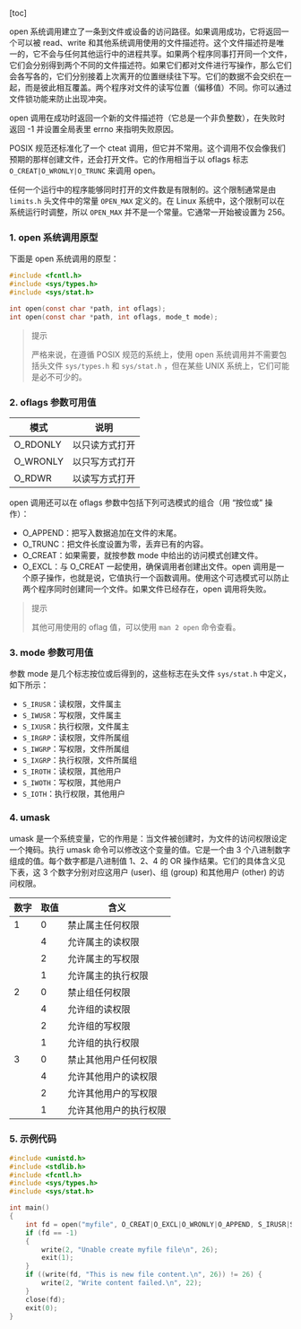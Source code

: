 [toc]

open 系统调用建立了一条到文件或设备的访问路径。如果调用成功，它将返回一个可以被 read、write 和其他系统调用使用的文件描述符。这个文件描述符是唯一的，它不会与任何其他运行中的进程共享。如果两个程序同事打开同一个文件，它们会分别得到两个不同的文件描述符。如果它们都对文件进行写操作，那么它们会各写各的，它们分别接着上次离开的位置继续往下写。它们的数据不会交织在一起，而是彼此相互覆盖。两个程序对文件的读写位置（偏移值）不同。你可以通过文件锁功能来防止出现冲突。

open 调用在成功时返回一个新的文件描述符（它总是一个非负整数），在失败时返回 -1 并设置全局表里 errno 来指明失败原因。

POSIX 规范还标准化了一个 cteat 调用，但它并不常用。这个调用不仅会像我们预期的那样创建文件，还会打开文件。它的作用相当于以 oflags 标志 `O_CREAT|O_WRONLY|O_TRUNC` 来调用 open。

任何一个运行中的程序能够同时打开的文件数是有限制的。这个限制通常是由 `limits.h` 头文件中的常量 `OPEN_MAX` 定义的。在 Linux 系统中，这个限制可以在系统运行时调整，所以 `OPEN_MAX` 并不是一个常量。它通常一开始被设置为 256。

### 1. open 系统调用原型

下面是 open 系统调用的原型：

```c
#include <fcntl.h>
#include <sys/types.h>
#include <sys/stat.h>

int open(const char *path, int oflags);
int open(const char *path, int oflags, mode_t mode);
```

> 提示
>
> 严格来说，在遵循 POSIX 规范的系统上，使用 open 系统调用并不需要包括头文件 `sys/types.h` 和 `sys/stat.h` ，但在某些 UNIX 系统上，它们可能是必不可少的。

### 2. oflags 参数可用值

| 模式     | 说明           |
| -------- | -------------- |
| O_RDONLY | 以只读方式打开 |
| O_WRONLY | 以只写方式打开 |
| O_RDWR   | 以读写方式打开 |

open 调用还可以在 oflags 参数中包括下列可选模式的组合（用 “按位或” 操作）：

+ O_APPEND：把写入数据追加在文件的末尾。
+ O_TRUNC：把文件长度设置为零，丢弃已有的内容。
+ O_CREAT：如果需要，就按参数 mode 中给出的访问模式创建文件。
+ O_EXCL：与 O_CREAT 一起使用，确保调用者创建出文件。open 调用是一个原子操作，也就是说，它值执行一个函数调用。使用这个可选模式可以防止两个程序同时创建同一个文件。如果文件已经存在，open 调用将失败。

> 提示
>
> 其他可用使用的 oflag 值，可以使用 `man 2 open` 命令查看。

### 3. mode 参数可用值

参数 mode 是几个标志按位或后得到的，这些标志在头文件 `sys/stat.h` 中定义，如下所示：

+ `S_IRUSR`：读权限，文件属主
+ `S_IWUSR`：写权限，文件属主
+ `S_IXUSR`：执行权限，文件属主
+ `S_IRGRP`：读权限，文件所属组
+ `S_IWGRP`：写权限，文件所属组
+ `S_IXGRP`：执行权限，文件所属组
+ `S_IROTH`：读权限，其他用户
+ `S_IWOTH`：写权限，其他用户
+ `S_IOTH`：执行权限，其他用户

### 4. umask

umask 是一个系统变量，它的作用是：当文件被创建时，为文件的访问权限设定一个掩码。执行 umask 命令可以修改这个变量的值。它是一个由 3 个八进制数字组成的值。每个数字都是八进制值 1、2、4 的 OR 操作结果。它们的具体含义见下表，这 3 个数字分别对应这用户 (user)、组 (group) 和其他用户 (other) 的访问权限。

| 数字 | 取值 | 含义                   |
| ---- | ---- | ---------------------- |
| 1    | 0    | 禁止属主任何权限       |
|      | 4    | 允许属主的读权限       |
|      | 2    | 允许属主的写权限       |
|      | 1    | 允许属主的执行权限     |
| 2    | 0    | 禁止组任何权限         |
|      | 4    | 允许组的读权限         |
|      | 2    | 允许组的写权限         |
|      | 1    | 允许组的执行权限       |
| 3    | 0    | 禁止其他用户任何权限   |
|      | 4    | 允许其他用户的读权限   |
|      | 2    | 允许其他用户的写权限   |
|      | 1    | 允许其他用户的执行权限 |

### 5. 示例代码

```c
#include <unistd.h>
#include <stdlib.h>
#include <fcntl.h>
#include <sys/types.h>
#include <sys/stat.h>

int main() 
{
    int fd = open("myfile", O_CREAT|O_EXCL|O_WRONLY|O_APPEND, S_IRUSR|S_IWUSR|S_IRGRP|S_IWGRP|S_IROTH);
	if (fd == -1)
	{
		write(2, "Unable create myfile file\n", 26);
		exit(1);
	}
	if ((write(fd, "This is new file content.\n", 26)) != 26) {
		write(2, "Write content failed.\n", 22);
	}
    close(fd);
	exit(0);
}
```

